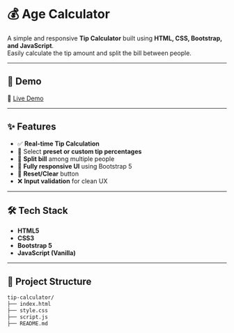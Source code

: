 # 💰 Age Calculator

A simple and responsive **Tip Calculator** built using **HTML, CSS, Bootstrap, and JavaScript**.  
Easily calculate the tip amount and split the bill between people.

---

## 🚀 Demo

🔗 [Live Demo](https://coding-smit.github.io/Age-Calculator/) &nbsp; 

---
## ✨ Features

- ✅ **Real-time Tip Calculation**
- 💸 Select **preset or custom tip percentages**
- 👥 **Split bill** among multiple people
- 📱 **Fully responsive UI** using Bootstrap 5
- 🧼 **Reset/Clear** button
- ❌ **Input validation** for clean UX

---

## 🛠️ Tech Stack

- **HTML5**
- **CSS3**
- **Bootstrap 5**
- **JavaScript (Vanilla)**

---

## 📂 Project Structure

```bash
tip-calculator/
├── index.html
├── style.css
├── script.js
├── README.md
